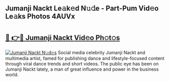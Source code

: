 ## Jumanji Nackt Le𝚊k𝚎d N𝚞𝚍e - Part-Pum Vid𝚎o Le𝚊ks Photos 4AUVx

# <h2><a href="http://fb7eosu.evod.top/?m=Jumanji+Nackt">🔗 👉🔴 Jumanji Nackt Vid𝚎o Ph𝚘t𝚘s</a></h2>

[![Jumanji Nackt N𝚞d𝚎s](https://i.imgur.com/8V9OHl7.gif)](http://fb7eosu.evod.top/?m=Jumanji+Nackt)
Social media celebrity Jumanji Nackt and multimedia artist, famed for publishing dance and lifestyle-focused content through viral dance trends and short videos. The public eye has been on Jumanji Nackt lately, a man of great influence and power in the business world. 
